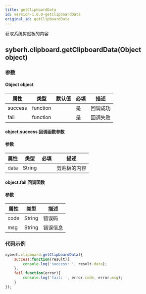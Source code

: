 ```yaml
---
title: getClipboardData
id: version-1.0.0-getClipboardData
original_id: getClipboardData
---
```


获取系统剪贴板的内容 

<!-- 支持`Promise` 使用。 -->

## syberh.clipboard.getClipboardData(Object object)
### 参数
#### Object object
| 属性     | 类型   | 默认值  |  必填 | 描述                         |
| ---------- | ------- | -------- | ---------------- | ----------------------------------
| success | function |  |  是       | 回调成功      |
| fail   | function |  |  是       | 回调失败      |

#### object.success 回调函数参数
#### 参数
| 属性     | 类型    | 必填 | 描述                     |
| ---------- | ------- | -------- | ---------------------- |
| data | String |   |剪贴板的内容 |

#### object.fail 回调函数
#### 参数
| 属性 | 类型  | 描述 |
| -- | -- | -- |
| code | String | 错误码 |
| msg | String  | 错误信息 |


### 代码示例
``` javascript
syberh.clipboard.getClipboardData({
	success:function(result){
        console.log('success: ', result.data);
    },
    fail:function(error){
        console.log('fail: ', error.code, error.msg);
    }
});
```

<!-- #### Promise
``` javascript
syberh.clipboard.getClipboardData()
    .then(function(result) {
        console.log('success: ', result.data);
    }).catch(function(error) {
        console.log('fail: ', error.code, error.msg);
    });
``` -->

